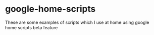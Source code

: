 # google-home-scripts

These are some examples of scripts which I use at home using google home scripts beta feature
